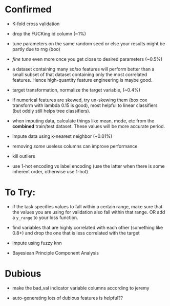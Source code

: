 # Confirmed

- K-fold cross validation

- drop the FUCKing id column (~1%)

- tune parameters on the same random seed or else your results might be partly due to rng (boo)

- *fine tune* even more once you get close to desired parameters (~0.5%)

- a dataset containing many so/so features will perform better than a small subset of that dataset containing only the most correlated features. Hence high-quantity feature engineering is maybe good.

- target transformation, normalize the target variable, (~0.4%)

- if numerical features are skewed, try un-skewing them (box cox transform with lambda 0.15 is good), most helpful to linear classifiers (but oddly still helps tree classifiers).

- when imputing data, calculate things like mean, mode, etc from the **combined** train/test dataset. These values will be more accurate period.

- impute data using k-nearest neighbor (~0.01%) 

- removing *some* useless columns can improve performance

- kill outliers

- use 1-hot encoding vs label encoding (use the latter when there is some inherent order, otherwise use 1-hot)

# To Try:

- if the task specifies values to fall within a certain range, make sure that the values you are using for validation also fall within that range. OR add a `y_range` to your loss function.

- find variables that are highly correlated with each other (something like 0.8+) and drop the one that is less correlated with the target

- impute using fuzzy knn

- Bayesiean Principle Component Analysis

# Dubious

- make the bad_val indicator variable columns according to jeremy

- auto-generating lots of dubious features is helpful??

